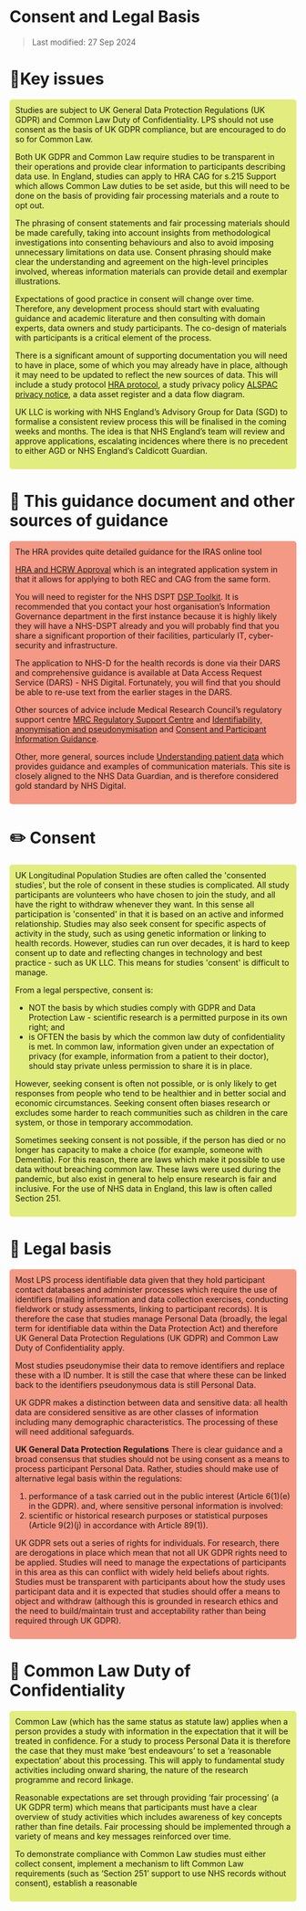 # Consent and Legal Basis

> Last modified: 27 Sep 2024

# 🔑Key issues
<div style="background-color: #e2ed80; padding: 10px; border-radius: 5px;">
Studies are subject to UK General Data Protection Regulations (UK GDPR) and Common Law Duty of 
Confidentiality. LPS should not use consent as the basis of UK GDPR compliance, but are encouraged 
to do so for Common Law. 

Both UK GDPR and Common Law require studies to be transparent in their operations and provide 
clear information to participants describing data use. In England, studies can apply to HRA CAG for 
s.215 Support which allows Common Law duties to be set aside, but this will need to be done on the 
basis of providing fair processing materials and a route to opt out.

The phrasing of consent statements and fair processing materials should be made carefully, taking 
into account insights from methodological investigations into consenting behaviours and also to 
avoid imposing unnecessary limitations on data use. Consent phrasing should make clear the 
understanding and agreement on the high-level principles involved, whereas information materials 
can provide detail and exemplar illustrations.

Expectations of good practice in consent will change over time. Therefore, any development process 
should start with evaluating guidance and academic literature and then consulting with domain 
experts, data owners and study participants. The co-design of materials with participants is a critical 
element of the process.

There is a significant amount of supporting documentation you will need to have in place, some of 
which you may already have in place, although it may need to be updated to reflect the new sources 
of data. This will include a study protocol [HRA protocol](https://www.hra.nhs.uk/planning-and-improving-research/research-planning/protocol/), a study privacy policy [ALSPAC privacy notice](http://www.bristol.ac.uk/alspac/participants/privacy/), a data asset register and a data flow diagram.

UK LLC is working with NHS England’s Advisory Group for Data (SGD) to formalise a consistent review 
process this will be finalised in the coming weeks and months. The idea is that NHS England’s team will review and approve applications, escalating incidences where there is no precedent to either 
AGD or NHS England’s Caldicott Guardian.
</div>

# 📖 This guidance document and other sources of guidance
<div style="background-color: #f49985; padding: 10px; border-radius: 5px;">
The HRA provides quite detailed guidance for the IRAS online tool

[HRA and HCRW Approval](https://www.myresearchproject.org.uk/help/hlphraapproval.aspx) which is an integrated 
application system in that it allows for applying to both REC and CAG from the same form.

You will need to register for the NHS DSPT [DSP Toolkit](https://www.dsptoolkit.nhs.uk/). It is recommended that 
you contact your host organisation’s Information Governance department in the first instance 
because it is highly likely they will have a NHS-DSPT already and you will probably find that you share 
a significant proportion of their facilities, particularly IT, cyber-security and infrastructure.

The application to NHS-D for the health records is done via their DARS and comprehensive guidance 
is available at Data Access Request Service (DARS) - NHS Digital. Fortunately, you will find that you 
should be able to re-use text from the earlier stages in the DARS. 

Other sources of advice include Medical Research Council’s regulatory support centre 
[MRC Regulatory Support Centre](https://www.ukri.org/councils/mrc/facilities-and-resources/find-an-mrc-facility-or-resource/mrc-regulatory-support-centre/) and [Identifiability, anonymisation and pseudonymisation](https://www.ukri.org/wp-content/uploads/2021/11/MRC-291121-GDPR-Identifiability-Anonymisation-Pseudonymisation.pdf) and [Consent and Participant Information Guidance](http://www.hra-decisiontools.org.uk/consent/).

Other, more general, sources include [Understanding patient data](https://understandingpatientdata.org.uk/) which provides 
guidance and examples of communication materials. This site is closely aligned to the NHS Data 
Guardian, and is therefore considered gold standard by NHS Digital.
</div>

# ✏️ Consent
<div style="background-color: #e2ed80; padding: 10px; border-radius: 5px;">
UK Longitudinal Population Studies are often called the 'consented studies', but the role of consent 
in these studies is complicated. All study participants are volunteers who have chosen to join the 
study, and all have the right to withdraw whenever they want. In this sense all participation is 
'consented' in that it is based on an active and informed relationship. Studies may also seek consent 
for specific aspects of activity in the study, such as using genetic information or linking to health 
records. However, studies can run over decades, it is hard to keep consent up to date and reflecting 
changes in technology and best practice - such as UK LLC. This means for studies 'consent' is difficult 
to manage. 

From a legal perspective, consent is: 

* NOT the basis by which studies comply with GDPR and Data Protection Law - scientific research is 
a permitted purpose in its own right; and 
* is OFTEN the basis by which the common law duty of confidentiality is met. In common law, 
information given under an expectation of privacy (for example, information from a patient to 
their doctor), should stay private unless permission to share it is in place.

However, seeking consent is often not possible, or is only likely to get responses from people who 
tend to be healthier and in better social and economic circumstances. Seeking consent often biases 
research or excludes some harder to reach communities such as children in the care system, or 
those in temporary accommodation.  

Sometimes seeking consent is not possible, if the person has died or no longer has capacity to make 
a choice (for example, someone with Dementia). For this reason, there are laws which make it 
possible to use data without breaching common law. These laws were used during the pandemic, 
but also exist in general to help ensure research is fair and inclusive. For the use of NHS data in 
England, this law is often called Section 251.
</div>

# 📒 Legal basis
<div style="background-color: #f49985; padding: 10px; border-radius: 5px;">
Most LPS process identifiable data given that they hold participant contact databases and administer 
processes which require the use of identifiers (mailing information and data collection exercises, 
conducting fieldwork or study assessments, linking to participant records). It is therefore the case 
that studies manage Personal Data (broadly, the legal term for identifiable data within the Data 
Protection Act) and therefore UK General Data Protection Regulations (UK GDPR) and Common Law 
Duty of Confidentiality apply.

Most studies pseudonymise their data to remove identifiers and replace these with a ID number. It is 
still the case that where these can be linked back to the identifiers pseudonymous data is still 
Personal Data.

UK GDPR makes a distinction between data and sensitive data: all health data are considered 
sensitive as are other classes of information including many demographic characteristics. The 
processing of these will need additional safeguards.

**UK General Data Protection Regulations**
There is clear guidance and a broad consensus that studies should not be using consent as a means 
to process participant Personal Data. Rather, studies should make use of alternative legal basis 
within the regulations:
1) performance of a task carried out in the public interest (Article 6(1)(e) in the GDPR).
and, where sensitive personal information is involved:
2) scientific or historical research purposes or statistical purposes (Article 9(2)(j) in 
accordance with Article 89(1)).

UK GDPR sets out a series of rights for individuals. For research, there are derogations in place which 
mean that not all UK GDPR rights need to be applied. Studies will need to manage the expectations 
of participants in this area as this can conflict with widely held beliefs about rights. Studies must 
be transparent with participants about how the study uses participant data and it is expected that 
studies should offer a means to object and withdraw (although this is grounded in research ethics 
and the need to build/maintain trust and acceptability rather than being required through UK 
GDPR). 
</div>

# 📂 Common Law Duty of Confidentiality
<div style="background-color: #e2ed80; padding: 10px; border-radius: 5px;">
Common Law (which has the same status as statute law) applies when a person provides a study 
with information in the expectation that it will be treated in confidence. For a study to process 
Personal Data it is therefore the case that they must make ‘best endeavours’ to set a ‘reasonable 
expectation’ about this processing. This will apply to fundamental study activities including onward 
sharing, the nature of the research programme and record linkage.

Reasonable expectations are set through providing ‘fair processing’ (a UK GDPR term) which means 
that participants must have a clear overview of study activities which includes awareness of key 
concepts rather than fine details. Fair processing should be implemented through a variety of means 
and key messages reinforced over time.

To demonstrate compliance with Common Law studies must either collect consent, implement a 
mechanism to lift Common Law requirements (such as ‘Section 251’ support to use NHS records 
without consent), establish a reasonable
